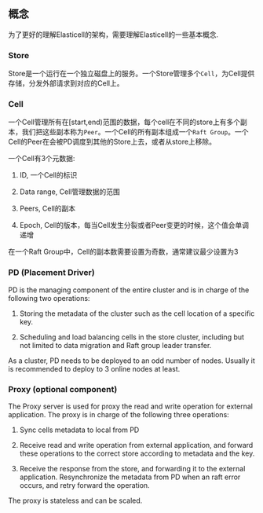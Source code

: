 ## 概念
为了更好的理解Elasticell的架构，需要理解Elasticell的一些基本概念.

### Store
Store是一个运行在一个独立磁盘上的服务。一个Store管理多个`Cell`，为Cell提供存储，分发外部请求到对应的Cell上。

### Cell
一个Cell管理所有在[start,end)范围的数据，每个cell在不同的store上有多个副本，我们把这些副本称为`Peer`。一个Cell的所有副本组成一个`Raft Group`。一个Cell的Peer在会被PD调度到其他的Store上去，或者从store上移除。

一个Cell有3个元数据:

1. ID, 一个Cell的标识

2. Data range, Cell管理数据的范围

3. Peers, Cell的副本

4. Epoch, Cell的版本，每当Cell发生分裂或者Peer变更的时候，这个值会单调递增

在一个Raft Group中，Cell的副本数需要设置为奇数，通常建议最少设置为3

### PD (Placement Driver)
PD is the managing component of the entire cluster and is in charge of the following two operations:

1. Storing the metadata of the cluster such as the cell location of a specific key.

2. Scheduling and load balancing cells in the store cluster, including but not limited to data migration and Raft group leader transfer.

As a cluster, PD needs to be deployed to an odd number of nodes. Usually it is recommended to deploy to 3 online nodes at least.

### Proxy (optional component)
The Proxy server is used for proxy the read and write operation for external application. The proxy is in charge of the following three operations:

1. Sync cells metadata to local from PD

2. Receive read and write operation from external application, and forward these operations to the correct store according to metadata and the key.

3. Receive the response from the store, and forwarding it to the external application. Resynchronize the metadata from PD when an raft error occurs, and retry forward the operation.

The proxy is stateless and can be scaled.

